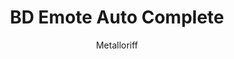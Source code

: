 ---
title: BD Emote Auto Complete #* Anything with * is REQUIRED
author: Metalloriff #*
github: https://github.com/Metalloriff/
description_markdown: >-
  Adds an auto-complete menu for BetterDiscord emotes.
download: https://github.com/Metalloriff/BetterDiscordPlugins/blob/master/BDEmoteAutocomplete.plugin.js #* Github isn't required but if it isn't used then further inspection will happen
support: https://discord.gg/yNqzuJa # A link to allow people to get support or give feedback for the Plugin
tags:
images:
  - name: BD Emote Auto Complete Preview
    image: https://i.imgur.com/zzZAd5s.png # Direct image link should only be used here. Imgur isn't required but if it isn't used then further inspection will happen
  - name: BD Emote Auto Complete Preview - Plugin Settings Page
    image: https://i.imgur.com/phLB9M8.png # Direct image link should only be used here. Imgur isn't required but if it isn't used then further inspection will happen
layout: product #* DON'T CHANGE
ghcommentid: 67
---